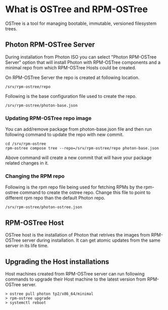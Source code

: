 # What is OSTree and RPM-OSTree
OSTree is a tool for managing bootable, immutable, versioned filesystem trees.

## Photon RPM-OSTree Server
During installation from Photon ISO you can select "Photon RPM-OSTree Server" option that will install Photon with RPM-OSTree components and a minimal repo from which RPM-OSTree Hosts could be created.

On RPM-OSTree Server the repo is created at following location.
```
/srv/rpm-ostree/repo
```
Following is the base configuration file used to create the repo.
```
/srv/rpm-ostree/photon-base.json
```
### Updating RPM-OSTree repo image

You can add/remove package from photon-base.json file and then run following command to update the repo with new commit.
```
cd /srv/rpm-ostree
rpm-ostree compose tree --repo=/srv/rpm-ostree/repo photon-base.json
```

Above command will create a new commit that will have your package related changes in it.

### Changing the RPM repo
Following is the rpm repo file being used for fetching RPMs by the rpm-ostree command to create the ostree repo. Change this file to point to different rpm repo than the default Photon repo.

```
/srv/rpm-ostree/photon-ostree.json
```

## RPM-OSTree Host

OSTree host is the installation of Photon that retrives the images from RPM-OSTree server during installation. It can get atomic updates from the same server in its life time.

## Upgrading the Host installations

Host machines created from RPM-OSTree server can run following commands to upgrade their Host machine to the latest version from RPM-OSTree server.

```
> ostree pull photon tp2/x86_64/minimal
> rpm-ostree upgrade
> systemctl reboot
```
